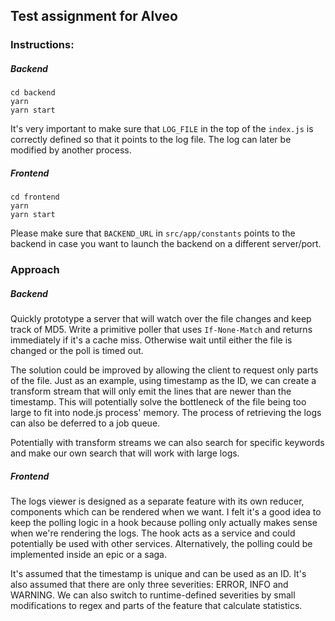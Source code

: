 ## Test assignment for Alveo

### Instructions:

##### Backend
```
cd backend
yarn
yarn start
```

It's very important to make sure that `LOG_FILE` in the top of the `index.js` is correctly defined so that it points to the log file. The log can later be modified by another process.

##### Frontend
```
cd frontend
yarn
yarn start
```

Please make sure that `BACKEND_URL` in `src/app/constants` points to the backend in case you want to launch the backend on a different server/port.

### Approach

##### Backend

Quickly prototype a server that will watch over the file changes and keep track of MD5. Write a primitive poller that uses `If-None-Match` and returns immediately if it's a cache miss. Otherwise wait until either the file is changed or the poll is timed out.

The solution could be improved by allowing the client to request only parts of the file. Just as an example, using timestamp as the ID, we can create a transform stream that will only emit the lines that are newer than the timestamp. This will potentially solve the bottleneck of the file being too large to fit into node.js process' memory.
The process of retrieving the logs can also be deferred to a job queue.

Potentially with transform streams we can also search for specific keywords and make our own search that will work with large logs.

##### Frontend

The logs viewer is designed as a separate feature with its own reducer, components which can be rendered when we want.
I felt it's a good idea to keep the polling logic in a hook because polling only actually makes sense when we're rendering the logs.
The hook acts as a service and could potentially be used with other services.
Alternatively, the polling could be implemented inside an epic or a saga.

It's assumed that the timestamp is unique and can be used as an ID.
It's also assumed that there are only three severities: ERROR, INFO and WARNING. We can also switch to runtime-defined severities by small modifications to regex and parts of the feature that calculate statistics.
